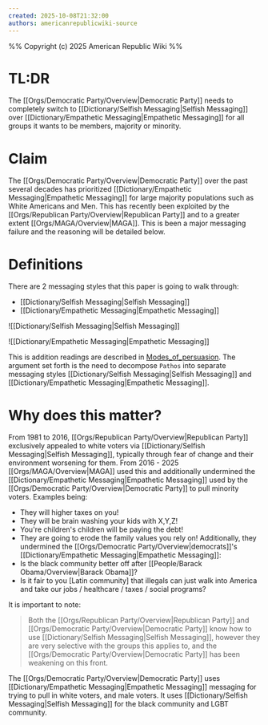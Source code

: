 ```yaml
---
created: 2025-10-08T21:32:00
authors: americanrepublicwiki-source
---
```

%%
Copyright (c) 2025 American Republic Wiki
%%
# TL:DR
The [[Orgs/Democratic Party/Overview|Democratic Party]] needs to completely switch to [[Dictionary/Selfish Messaging|Selfish Messaging]] over [[Dictionary/Empathetic Messaging|Empathetic Messaging]] for all groups it wants to be members, majority or minority. 

# Claim
The [[Orgs/Democratic Party/Overview|Democratic Party]] over the past several decades has prioritized [[Dictionary/Empathetic Messaging|Empathetic Messaging]] for large majority populations such as White Americans and Men. This has recently been exploited by the [[Orgs/Republican Party/Overview|Republican Party]] and to a greater extent [[Orgs/MAGA/Overview|MAGA]]. This is been a major messaging failure and the reasoning will be detailed below.

# Definitions
There are 2 messaging styles that this paper is going to walk through:
- [[Dictionary/Selfish Messaging|Selfish Messaging]]
- [[Dictionary/Empathetic Messaging|Empathetic Messaging]]

![[Dictionary/Selfish Messaging|Selfish Messaging]]

![[Dictionary/Empathetic Messaging|Empathetic Messaging]]

This is addition readings are described in [Modes_of_persuasion](https://en.wikipedia.org/wiki/Modes_of_persuasion). The argument set forth is the need to decompose `Pathos` into separate messaging styles [[Dictionary/Selfish Messaging|Selfish Messaging]] and [[Dictionary/Empathetic Messaging|Empathetic Messaging]].
# Why does this matter?
From 1981 to 2016, [[Orgs/Republican Party/Overview|Republican Party]] exclusively appealed to white voters via [[Dictionary/Selfish Messaging|Selfish Messaging]], typically through fear of change and their environment worsening for them. From 2016 - 2025 [[Orgs/MAGA/Overview|MAGA]] used this and additionally undermined the [[Dictionary/Empathetic Messaging|Empathetic Messaging]] used by the [[Orgs/Democratic Party/Overview|Democratic Party]] to pull minority voters. Examples being:
- They will higher taxes on you!
- They will be brain washing your kids with X,Y,Z!
- You're children's children will be paying the debt!
- They are going to erode the family values you rely on!
Additionally, they undermined the [[Orgs/Democratic Party/Overview|democrats]]'s [[Dictionary/Empathetic Messaging|Empathetic Messaging]]:
- Is the black community better off after [[People/Barack Obama/Overview|Barack Obama]]? 
- Is it fair to you [Latin community] that illegals can just walk into America and take our jobs / healthcare / taxes / social programs?

It is important to note:
> Both the [[Orgs/Republican Party/Overview|Republican Party]] and [[Orgs/Democratic Party/Overview|Democratic Party]] know how to use [[Dictionary/Selfish Messaging|Selfish Messaging]], however they are very selective with the groups this applies to, and the [[Orgs/Democratic Party/Overview|Democratic Party]] has been weakening on this front.

The [[Orgs/Democratic Party/Overview|Democratic Party]] uses [[Dictionary/Empathetic Messaging|Empathetic Messaging]] messaging for trying to pull in white voters, and male voters. It uses [[Dictionary/Selfish Messaging|Selfish Messaging]] for the black community and LGBT community.